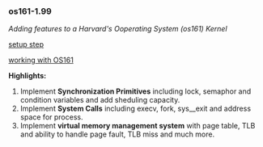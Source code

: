 ### os161-1.99

_Adding features to a Harvard's Ooperating System (os161) Kernel_

[setup step](https://www.student.cs.uwaterloo.ca/~cs350/common/Install161NonCS.html)

[working with OS161](https://github.com/liyifeng94/os161)

**Highlights:**

1. Implement **Synchronization Primitives** including lock, semaphor and condition variables and add sheduling capacity.
2. Implement **System Calls** including execv, fork, sys__exit and address space for process.
3. Implement **virtual memory management system** with page table, TLB and ability to handle page fault, TLB miss and much more.
